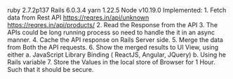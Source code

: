 ruby 2.7.2p137
Rails 6.0.3.4
yarn 1.22.5
Node v10.19.0
Implemented: 
1.
Fetch data from Rest API
https://reqres.in/api/unknown
https://reqres.in/api/products/
2.
Read the Response from the API
3.
The APIs could be long running process so need to handle the it in an async manner.
4.
Cache the API response on Rails Server side.
5.
Merge the data from Both the API requests.
6.
Show the merged results to UI View, using either
a.
JavaScript Library Binding ( ReactJS, Angular, JQuery)
b.
Using he Rails variable
7.
Store the Values in the local store of Browser for 1 Hour. Such that it should be secure. 